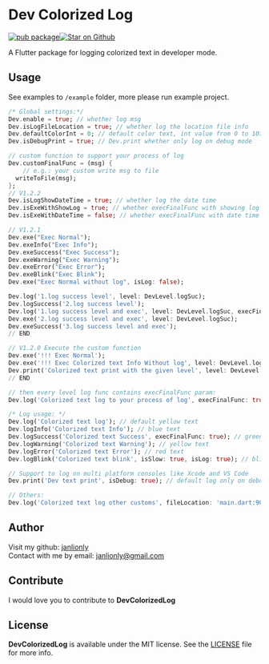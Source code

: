 # Dev Colorized Log

[![pub package](https://img.shields.io/pub/v/image_color_builder.svg)](https://github.com/janlionly/flutter_dev_colorized_log)<a href="https://github.com/janlionly/flutter_dev_colorized_log"><img src="https://img.shields.io/github/stars/janlionly/flutter_dev_colorized_log.svg?style=flat&logo=github&colorB=deeppink&label=stars" alt="Star on Github"></a>

A Flutter package for logging colorized text in developer mode.

## Usage

See examples to `/example` folder, more please run example project.

```dart
/* Global settings:*/
Dev.enable = true; // whether log msg
Dev.isLogFileLocation = true; // whether log the location file info
Dev.defaultColorInt = 0; // default color text, int value from 0 to 107
Dev.isDebugPrint = true; // Dev.print whether only log on debug mode

// custom function to support your process of log
Dev.customFinalFunc = (msg) {
	// e.g.: your custom write msg to file  
  writeToFile(msg);
};
// V1.2.2
Dev.isLogShowDateTime = true; // whether log the date time
Dev.isExeWithShowLog = true; // whether execFinalFunc with showing log
Dev.isExeWithDateTime = false; // whether execFinalFunc with date time

// V1.2.1
Dev.exe("Exec Normal");
Dev.exeInfo("Exec Info");
Dev.exeSuccess("Exec Success");
Dev.exeWarning("Exec Warning");
Dev.exeError("Exec Error");
Dev.exeBlink("Exec Blink");
Dev.exe("Exec Normal without log", isLog: false);

Dev.log('1.log success level', level: DevLevel.logSuc);
Dev.logSuccess('2.log success level');
Dev.log('1.log success level and exec', level: DevLevel.logSuc, execFinalFunc: true);
Dev.exe('2.log success level and exec', level: DevLevel.logSuc);
Dev.exeSuccess('3.log success level and exec');
// END

// V1.2.0 Execute the custom function
Dev.exe('!!! Exec Normal');
Dev.exe('!!! Exec Colorized text Info Without log', level: DevLevel.logInf, isMultConsole: true, isLog: false, colorInt: 101);
Dev.print('Colorized text print with the given level', level: DevLevel.logWar);
// END

// then every level log func contains execFinalFunc param:
Dev.log('Colorized text log to your process of log', execFinalFunc: true);

/* Log usage: */
Dev.log('Colorized text log'); // default yellow text
Dev.logInfo('Colorized text Info'); // blue text
Dev.logSuccess('Colorized text Success', execFinalFunc: true); // green text
Dev.logWarning('Colorized text Warning'); // yellow text
Dev.logError('Colorized text Error'); // red text
Dev.logBlink('Colorized text blink', isSlow: true, isLog: true); // blink orange text

// Support to log on multi platform consoles like Xcode and VS Code
Dev.print('Dev text print', isDebug: true); // default log only on debug mode

// Others:
Dev.log('Colorized text log other customs', fileLocation: 'main.dart:90xx', colorInt: 96);
```

## Author

Visit my github: [janlionly](https://github.com/janlionly)<br>
Contact with me by email: janlionly@gmail.com

## Contribute
I would love you to contribute to **DevColorizedLog**

## License
**DevColorizedLog** is available under the MIT license. See the [LICENSE](https://github.com/janlionly/flutter_dev_colorized_log/blob/master/LICENSE) file for more info.
